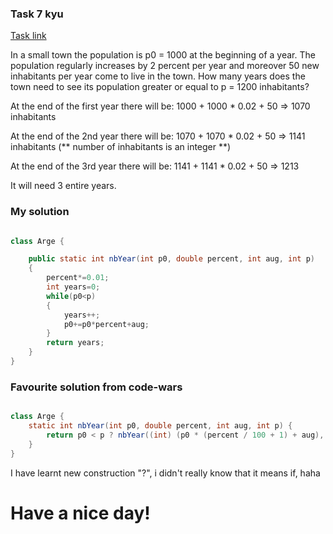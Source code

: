 ### Task 7 kyu

[Task link](https://www.codewars.com/kata/563b662a59afc2b5120000c6)

In a small town the population is p0 = 1000 at the beginning of a year. The population regularly increases by 2 percent per year and moreover 50 new inhabitants per year come to live in the town. How many years does the town need to see its population greater or equal to p = 1200 inhabitants?

At the end of the first year there will be:
1000 + 1000 * 0.02 + 50 => 1070 inhabitants

At the end of the 2nd year there will be:
1070 + 1070 * 0.02 + 50 => 1141 inhabitants (** number of inhabitants is an integer **)

At the end of the 3rd year there will be:
1141 + 1141 * 0.02 + 50 => 1213

It will need 3 entire years.


### My solution

```Java

class Arge {

    public static int nbYear(int p0, double percent, int aug, int p)
    {
        percent*=0.01;
        int years=0;
        while(p0<p)
        {
            years++;
            p0+=p0*percent+aug;
        }
        return years;
    }
}

```

### Favourite solution from code-wars

```Java

class Arge {
    static int nbYear(int p0, double percent, int aug, int p) {
        return p0 < p ? nbYear((int) (p0 * (percent / 100 + 1) + aug), percent, aug, p) + 1 : 0;
    }
}

```

I have learnt new construction "?", i didn't really know that it means if, haha

# Have a nice day!